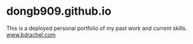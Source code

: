# dongb909.github.io
This is a deployed personal portfolio of my past work and current skills.
www.bdrachel.com
